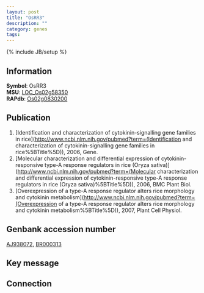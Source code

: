 ```yaml
---
layout: post
title: "OsRR3"
description: ""
category: genes
tags: 
---
```

{% include JB/setup %}

## Information
__Symbol__: OsRR3  
__MSU__: [LOC_Os02g58350](http://rice.plantbiology.msu.edu/cgi-bin/ORF_infopage.cgi?orf=LOC_Os02g58350)  
__RAPdb__: [Os02g0830200](http://rapdb.dna.affrc.go.jp/viewer/gbrowse_details/irgsp1?name=Os02g0830200)  

## Publication
1. [Identification and characterization of cytokinin-signalling gene families in rice](http://www.ncbi.nlm.nih.gov/pubmed?term=(Identification and characterization of cytokinin-signalling gene families in rice%5BTitle%5D)), 2006, Gene.
2. [Molecular characterization and differential expression of cytokinin-responsive type-A response regulators in rice (Oryza sativa)](http://www.ncbi.nlm.nih.gov/pubmed?term=(Molecular characterization and differential expression of cytokinin-responsive type-A response regulators in rice (Oryza sativa)%5BTitle%5D)), 2006, BMC Plant Biol.
3. [Overexpression of a type-A response regulator alters rice morphology and cytokinin metabolism](http://www.ncbi.nlm.nih.gov/pubmed?term=(Overexpression of a type-A response regulator alters rice morphology and cytokinin metabolism%5BTitle%5D)), 2007, Plant Cell Physiol.

## Genbank accession number
[AJ938072](http://www.ncbi.nlm.nih.gov/nuccore/AJ938072), [BR000313](http://www.ncbi.nlm.nih.gov/nuccore/BR000313)

## Key message

## Connection


